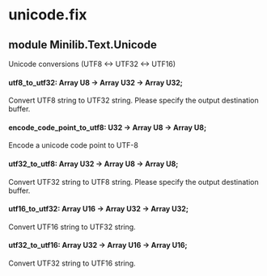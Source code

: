 # unicode.fix

## module Minilib.Text.Unicode

Unicode conversions (UTF8 <-> UTF32 <-> UTF16)


#### utf8_to_utf32: Array U8 -> Array U32 -> Array U32;

Convert UTF8 string to UTF32 string. Please specify the output destination buffer.

#### encode_code_point_to_utf8: U32 -> Array U8 -> Array U8;

Encode a unicode code point to UTF-8

#### utf32_to_utf8: Array U32 -> Array U8 -> Array U8;

Convert UTF32 string to UTF8 string. Please specify the output destination buffer.

#### utf16_to_utf32: Array U16 -> Array U32 -> Array U32;

Convert UTF16 string to UTF32 string.

#### utf32_to_utf16: Array U32 -> Array U16 -> Array U16;

Convert UTF32 string to UTF16 string.

